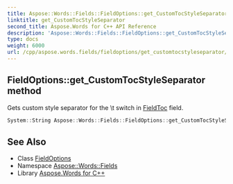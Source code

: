 ```yaml
---
title: Aspose::Words::Fields::FieldOptions::get_CustomTocStyleSeparator method
linktitle: get_CustomTocStyleSeparator
second_title: Aspose.Words for C++ API Reference
description: 'Aspose::Words::Fields::FieldOptions::get_CustomTocStyleSeparator method. Gets custom style separator for the \t switch in FieldToc field in C++.'
type: docs
weight: 6000
url: /cpp/aspose.words.fields/fieldoptions/get_customtocstyleseparator/
---
```

## FieldOptions::get_CustomTocStyleSeparator method


Gets custom style separator for the \t switch in [FieldToc](../../fieldtoc/) field.

```cpp
System::String Aspose::Words::Fields::FieldOptions::get_CustomTocStyleSeparator() const
```

## See Also

* Class [FieldOptions](../)
* Namespace [Aspose::Words::Fields](../../)
* Library [Aspose.Words for C++](../../../)
